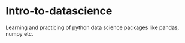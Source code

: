 # Intro-to-datascience
Learning and practicing of python data science packages like pandas, numpy etc.
